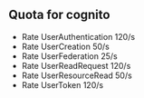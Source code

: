 ## Quota for cognito

- Rate UserAuthentication 120/s
- Rate UserCreation 50/s
- Rate UserFederation 25/s
- Rate UserReadRequest 120/s
- Rate UserResourceRead 50/s
- Rate UserToken 120/s
